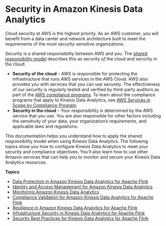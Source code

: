 # Security in Amazon Kinesis Data Analytics<a name="security"></a>

Cloud security at AWS is the highest priority\. As an AWS customer, you will benefit from a data center and network architecture built to meet the requirements of the most security\-sensitive organizations\.

Security is a shared responsibility between AWS and you\. The [shared responsibility model](https://aws.amazon.com/compliance/shared-responsibility-model/) describes this as security *of* the cloud and security *in* the cloud:
+ **Security of the cloud** – AWS is responsible for protecting the infrastructure that runs AWS services in the AWS Cloud\. AWS also provides you with services that you can use securely\. The effectiveness of our security is regularly tested and verified by third\-party auditors as part of the [AWS compliance programs](https://aws.amazon.com/compliance/programs/)\. To learn about the compliance programs that apply to Kinesis Data Analytics, see [AWS Services in Scope by Compliance Program](https://aws.amazon.com/compliance/services-in-scope/)\.
+ **Security in the cloud** – Your responsibility is determined by the AWS service that you use\. You are also responsible for other factors including the sensitivity of your data, your organization’s requirements, and applicable laws and regulations\. 

This documentation helps you understand how to apply the shared responsibility model when using Kinesis Data Analytics\. The following topics show you how to configure Kinesis Data Analytics to meet your security and compliance objectives\. You'll also learn how to use other Amazon services that can help you to monitor and secure your Kinesis Data Analytics resources\. 

**Topics**
+ [Data Protection in Amazon Kinesis Data Analytics for Apache Flink](data-protection.md)
+ [Identity and Access Management for Amazon Kinesis Data Analytics](security-iam.md)
+ [Monitoring Amazon Kinesis Data Analytics](security-monitoring.md)
+ [Compliance Validation for Amazon Kinesis Data Analytics for Apache Flink](akda-java-compliance.md)
+ [Resilience in Amazon Kinesis Data Analytics for Apache Flink](disaster-recovery-resiliency.md)
+ [Infrastructure Security in Kinesis Data Analytics for Apache Flink](infrastructure-security.md)
+ [Security Best Practices for Kinesis Data Analytics for Apache Flink](security-best-practices.md)